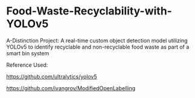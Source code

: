 # Food-Waste-Recyclability-with-YOLOv5 
A-Distinction Project: A real-time custom object detection model utilizing YOLOv5 to identify recyclable and non-recyclable food waste as part of a smart bin system

Reference Used:

https://github.com/ultralytics/yolov5

https://github.com/ivangrov/ModifiedOpenLabelling
